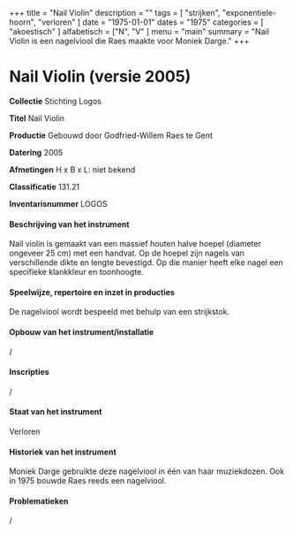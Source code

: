 ﻿+++
title = "Nail Violin"
description = ""
tags = [
  "strijken",
"exponentiele-hoorn",
"verloren"
]
date = "1975-01-01"
dates = "1975"
categories = [
  "akoestisch"
]
alfabetisch = ["N", "V"
]
menu = "main"
summary = "Nail Violin is een nagelviool die Raes maakte voor Moniek Darge."
+++

# Nail Violin (versie 2005)

**Collectie**
Stichting Logos

**Titel**
Nail Violin

**Productie**
Gebouwd door Godfried-Willem Raes te Gent

**Datering**
2005

**Afmetingen**
H x B x L: niet bekend

**Classificatie**
131.21

**Inventarisnummer**
LOGOS 

#### Beschrijving van het instrument
Nail violin is gemaakt van een massief houten halve hoepel (diameter ongeveer 25 cm) met een handvat. Op de hoepel zijn nagels van verschillende dikte en lengte bevestigd. Op die manier heeft elke nagel een specifieke klankkleur en toonhoogte.

#### Speelwijze, repertoire en inzet in producties
De nagelviool wordt bespeeld met behulp van een strijkstok.

#### Opbouw van het instrument/installatie
/

#### Inscripties
/

#### Staat van het instrument
Verloren

#### Historiek van het instrument
Moniek Darge gebruikte deze nagelviool in één van haar muziekdozen.
Ook in 1975 bouwde Raes reeds een nagelviool.

#### Problematieken
/


